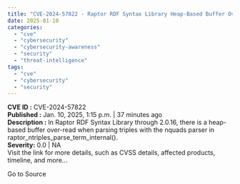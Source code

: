 ```yaml
---
title: "CVE-2024-57822 - Raptor RDF Syntax Library Heap-Based Buffer Over-Read Vulnerability"
date: 2025-01-10
categories: 
  - "cve"
  - "cybersecurity"
  - "cybersecurity-awareness"
  - "security"
  - "threat-intelligence"
tags: 
  - "cve"
  - "cybersecurity"
  - "security"
---
```


**CVE ID :** CVE-2024-57822  
**Published :** Jan. 10, 2025, 1:15 p.m. | 37 minutes ago  
**Description :** In Raptor RDF Syntax Library through 2.0.16, there is a heap-based buffer over-read when parsing triples with the nquads parser in raptor\_ntriples\_parse\_term\_internal().  
**Severity:** 0.0 | NA  
Visit the link for more details, such as CVSS details, affected products, timeline, and more...

Go to Source

